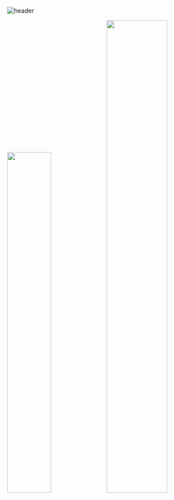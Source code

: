 
![header](https://capsule-render.vercel.app/api?type=venom&color=auto&height=250&section=header&text=Kyutark%20Kim&fontSize=50&fontcolor=auto)

<img src="https://github-readme-stats.vercel.app/api/top-langs/?username=Kyutark&layout=compact" width="45%"/> <img src="https://github-readme-stats.vercel.app/api?username=Kyutark&show_icons=true&theme=transparent" width="53%"/>
